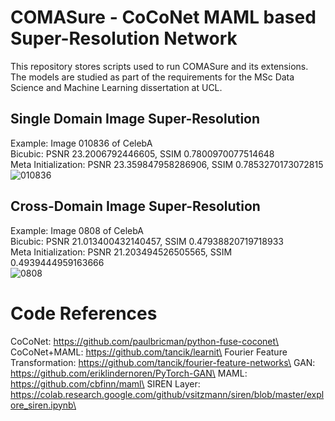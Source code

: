 # COMASure - CoCoNet MAML based Super-Resolution Network
This repository stores scripts used to run COMASure and its extensions. The models are studied as part of the requirements for the MSc Data Science and Machine Learning dissertation at UCL.

## Single Domain Image Super-Resolution
Example: Image 010836 of CelebA\
Bicubic: PSNR 23.2006792446605, SSIM 0.7800970077514648\
Meta Initialization: PSNR 23.359847958286906, SSIM 0.7853270173072815\
![010836](https://user-images.githubusercontent.com/61622080/131056665-0537f629-82c0-4408-858e-4cc5970d439e.png)

## Cross-Domain Image Super-Resolution
Example: Image 0808 of CelebA\
Bicubic: PSNR 21.013400432140457, SSIM 0.47938820719718933\
Meta Initialization: PSNR 21.203494526505565, SSIM 0.4939444959163666\
![0808](https://user-images.githubusercontent.com/61622080/131056507-ddd12583-8e74-4fc5-b013-d0ee2fd05523.png)

# Code References
CoCoNet: https://github.com/paulbricman/python-fuse-coconet\
CoCoNet+MAML: https://github.com/tancik/learnit\
Fourier Feature Transformation: https://github.com/tancik/fourier-feature-networks\
GAN: https://github.com/eriklindernoren/PyTorch-GAN\
MAML: https://github.com/cbfinn/maml\
SIREN Layer: https://colab.research.google.com/github/vsitzmann/siren/blob/master/explore_siren.ipynb\
